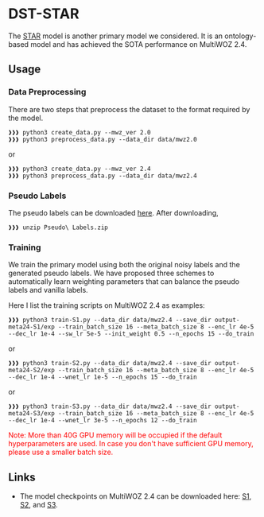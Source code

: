 # DST-STAR

The [STAR](https://arxiv.org/abs/2101.09374) model is another primary model we considered. It is an ontology-based model and has achieved the SOTA performance on MultiWOZ 2.4.

## Usage

### Data Preprocessing

There are two steps that preprocess the dataset to the format required by the model.

```console
❱❱❱ python3 create_data.py --mwz_ver 2.0
❱❱❱ python3 preprocess_data.py --data_dir data/mwz2.0
```

or

```console
❱❱❱ python3 create_data.py --mwz_ver 2.4
❱❱❱ python3 preprocess_data.py --data_dir data/mwz2.4
```

### Pseudo Labels

The pseudo labels can be downloaded [here](https://drive.google.com/file/d/1xrzhbEIou7h-qS1yRd83vKVnR6ZGmotp/view?usp=sharing). After downloading,
```console
❱❱❱ unzip Pseudo\ Labels.zip
```

### Training

We train the primary model using both the original noisy labels and the generated pseudo labels. We have proposed three schemes to automatically learn weighting parameters that can balance the pseudo labels and vanilla labels.

Here I list the training scripts on MultiWOZ 2.4 as examples:
```console
❱❱❱ python3 train-S1.py --data_dir data/mwz2.4 --save_dir output-meta24-S1/exp --train_batch_size 16 --meta_batch_size 8 --enc_lr 4e-5 --dec_lr 1e-4 --sw_lr 5e-5 --init_weight 0.5 --n_epochs 15 --do_train
```

or 

```console
❱❱❱ python3 train-S2.py --data_dir data/mwz2.4 --save_dir output-meta24-S2/exp --train_batch_size 16 --meta_batch_size 8 --enc_lr 4e-5 --dec_lr 1e-4 --wnet_lr 1e-5 --n_epochs 15 --do_train
```

or 

```console
❱❱❱ python3 train-S3.py --data_dir data/mwz2.4 --save_dir output-meta24-S3/exp --train_batch_size 16 --meta_batch_size 8 --enc_lr 4e-5 --dec_lr 1e-4 --wnet_lr 3e-5 --n_epochs 12 --do_train
```

<font color='red'>Note: More than 40G GPU memory will be occupied if the default hyperparameters are used. In case you don't have sufficient GPU memory, please use a smaller batch size.</font>


## Links

* The model checkpoints on MultiWOZ 2.4 can be downloaded here: [S1](https://drive.google.com/file/d/1ZjZrrfV8lJWccEU0qFVmWC71tEHQvOTF/view?usp=sharing), [S2](https://drive.google.com/file/d/1EjYofdtmHZ38RXh2I17FsK5uIZ7X6pmG/view?usp=sharing), and [S3](https://drive.google.com/file/d/1pGen4emjU8CGBDir7A4HshuMvkpMLvvZ/view?usp=sharing).